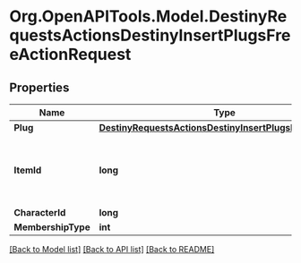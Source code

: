 # Org.OpenAPITools.Model.DestinyRequestsActionsDestinyInsertPlugsFreeActionRequest

## Properties

Name | Type | Description | Notes
------------ | ------------- | ------------- | -------------
**Plug** | [**DestinyRequestsActionsDestinyInsertPlugsRequestEntry**](DestinyRequestsActionsDestinyInsertPlugsRequestEntry.md) |  | [optional] 
**ItemId** | **long** | The instance ID of the item for this action request. | [optional] 
**CharacterId** | **long** |  | [optional] 
**MembershipType** | **int** |  | [optional] 

[[Back to Model list]](../README.md#documentation-for-models) [[Back to API list]](../README.md#documentation-for-api-endpoints) [[Back to README]](../README.md)

